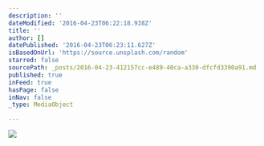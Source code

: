 ```yaml
---
description: ''
dateModified: '2016-04-23T06:22:18.938Z'
title: ''
author: []
datePublished: '2016-04-23T06:23:11.627Z'
isBasedOnUrl: 'https://source.unsplash.com/random'
starred: false
sourcePath: _posts/2016-04-23-412157cc-e489-40ca-a330-dfcfd3390a91.md
published: true
inFeed: true
hasPage: false
inNav: false
_type: MediaObject

---
```

![](https://the-grid-user-content.s3-us-west-2.amazonaws.com/d277f2ad-429e-488f-bb10-51e29e726da9.jpg)